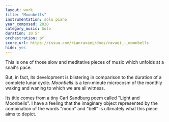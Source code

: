 ```yaml
---
layout: work
title: "Moonbells"
instrumentation: solo piano
year_composed: 2020
category_music: Solo
duration: 10.5'
orchestration: pf
score_url: https://issuu.com/kianravaei/docs/ravaei_-_moonbells
hide: yes
---
```


<p class="teaser">This is one of those slow and meditative pieces of music which unfolds at a snail's pace.</p> 

But, in fact, its development is blistering in comparison to the duration of a complete lunar cycle. _Moonbells_ is a ten-minute microcosm of the monthly waxing and waning to which we are all witness.

Its title comes from a tiny Carl Sandburg poem called "Light and Moonbells". I have a feeling that the imaginary object represented by the combination of the words "moon" and "bell" is ultimately what this piece aims to depict.